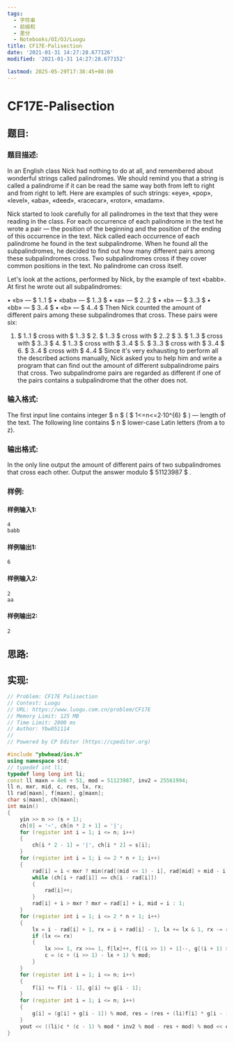 ```yaml
---
tags: 
  - 字符串
  - 前缀和
  - 差分
  - Notebooks/OI/OJ/Luogu
title: CF17E-Palisection
date: '2021-01-31 14:27:28.677126'
modified: '2021-01-31 14:27:28.677152'

lastmod: 2025-05-29T17:38:45+08:00
---
```

# CF17E-Palisection
## 题目:
### 题目描述:
In an English class Nick had nothing to do at all, and remembered about wonderful strings called palindromes. We should remind you that a string is called a palindrome if it can be read the same way both from left to right and from right to left. Here are examples of such strings: «eye», «pop», «level», «aba», «deed», «racecar», «rotor», «madam».

Nick started to look carefully for all palindromes in the text that they were reading in the class. For each occurrence of each palindrome in the text he wrote a pair — the position of the beginning and the position of the ending of this occurrence in the text. Nick called each occurrence of each palindrome he found in the text subpalindrome. When he found all the subpalindromes, he decided to find out how many different pairs among these subpalindromes cross. Two subpalindromes cross if they cover common positions in the text. No palindrome can cross itself.

Let's look at the actions, performed by Nick, by the example of text «babb». At first he wrote out all subpalindromes:

• «b» — $ 1..1 $ • «bab» — $ 1..3 $ • «a» — $ 2..2 $ • «b» — $ 3..3 $ • «bb» — $ 3..4 $ • «b» — $ 4..4 $ Then Nick counted the amount of different pairs among these subpalindromes that cross. These pairs were six:

 1. $ 1..1 $ cross with $ 1..3 $  2. $ 1..3 $ cross with $ 2..2 $  3. $ 1..3 $ cross with $ 3..3 $  4. $ 1..3 $ cross with $ 3..4 $  5. $ 3..3 $ cross with $ 3..4 $  6. $ 3..4 $ cross with $ 4..4 $ Since it's very exhausting to perform all the described actions manually, Nick asked you to help him and write a program that can find out the amount of different subpalindrome pairs that cross. Two subpalindrome pairs are regarded as different if one of the pairs contains a subpalindrome that the other does not.
### 输入格式:
The first input line contains integer $ n $ ( $ 1<=n<=2·10^{6} $ ) — length of the text. The following line contains $ n $ lower-case Latin letters (from a to z).
### 输出格式:
In the only line output the amount of different pairs of two subpalindromes that cross each other. Output the answer modulo $ 51123987 $ .
### 样例:
#### 样例输入1:
```
4
babb

```
#### 样例输出1:
```
6

```
#### 样例输入2:
```
2
aa

```
#### 样例输出2:
```
2

```
## 思路:

## 实现:
```cpp
// Problem: CF17E Palisection
// Contest: Luogu
// URL: https://www.luogu.com.cn/problem/CF17E
// Memory Limit: 125 MB
// Time Limit: 2000 ms
// Author: Ybw051114
//
// Powered by CP Editor (https://cpeditor.org)

#include "ybwhead/ios.h"
using namespace std;
// typedef int ll;
typedef long long int li;
const ll maxn = 4e6 + 51, mod = 51123987, inv2 = 25561994;
ll n, mxr, mid, c, res, lx, rx;
ll rad[maxn], f[maxn], g[maxn];
char s[maxn], ch[maxn];
int main()
{
    yin >> n >> (s + 1);
    ch[0] = '~', ch[n * 2 + 1] = '|';
    for (register int i = 1; i <= n; i++)
    {
        ch[i * 2 - 1] = '|', ch[i * 2] = s[i];
    }
    for (register int i = 1; i <= 2 * n + 1; i++)
    {
        rad[i] = i < mxr ? min(rad[(mid << 1) - i], rad[mid] + mid - i) : 1;
        while (ch[i + rad[i]] == ch[i - rad[i]])
        {
            rad[i]++;
        }
        rad[i] + i > mxr ? mxr = rad[i] + i, mid = i : 1;
    }
    for (register int i = 1; i <= 2 * n + 1; i++)
    {
        lx = i - rad[i] + 1, rx = i + rad[i] - 1, lx += lx & 1, rx -= rx & 1;
        if (lx <= rx)
        {
            lx >>= 1, rx >>= 1, f[lx]++, f[(i >> 1) + 1]--, g[(i + 1) >> 1]++, g[rx + 1]--;
            c = (c + (i >> 1) - lx + 1) % mod;
        }
    }
    for (register int i = 1; i <= n; i++)
    {
        f[i] += f[i - 1], g[i] += g[i - 1];
    }
    for (register int i = 1; i <= n; i++)
    {
        g[i] = (g[i] + g[i - 1]) % mod, res = (res + (li)f[i] * g[i - 1] % mod) % mod;
    }
    yout << ((li)c * (c - 1) % mod * inv2 % mod - res + mod) % mod << endl;
}

```
